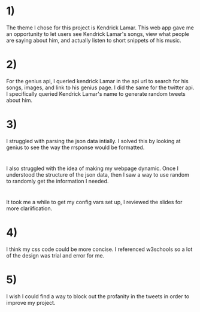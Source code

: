 # 1) 
The theme I chose for this project is Kendrick Lamar. This web app gave me an opportunity to let users see Kendrick Lamar's songs, view what people are saying about him, and actually listen to short snippets of his music.

# 2) 
For the genius api, I queried kendrick Lamar in the api url to search for his songs, images, and link to his genius page. I did the same for the twitter api. I specifically queried Kendrick Lamar's name to generate random tweets about him.

# 3) 
I struggled with parsing the json data intially. I solved this by looking at genius to see the way the rrsponse would be formatted.
#
I also struggled with the idea of making my webpage dynamic. Once I understood the structure of the json data, then I saw a way to use random to randomly get the information I needed.
# 
It took me a while to get my config vars set up, I reviewed the slides for more clariification.

# 4) 
I think my css code could be more concise. I referenced w3schools so a lot of the design was trial and error for me.
# 5) 
I wish I could find a way to block out the profanity in the tweets in order to improve my project.
